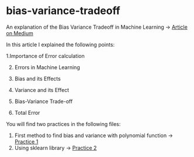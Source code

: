 # bias-variance-tradeoff
An explanation of the Bias Variance Tradeoff in Machine Learning -> [Article on Medium](https://medium.com/@mlvictoriamaslova/bias-variance-trade-off-theory-and-practice-2a19fa73116b)

In this article I explained the following points:

1.Importance of Error calculation

2. Errors in Machine Learning

3. Bias and its Effects

4. Variance and its Effect

5. Bias-Variance Trade-off

6. Total Error

You will find two practices in the following files:
1. First method to find bias and variance with polynomial function -> [Practice 1](https://github.com/VictoriaMaslova/bias-variance-tradeoff/blob/main/polynomial-function-for-bias-variance-tradeoff.ipynb)
2. Using sklearn library -> [Practice 2](https://github.com/VictoriaMaslova/bias-variance-tradeoff/blob/main/bias-variance-tradeoff.ipynb)
